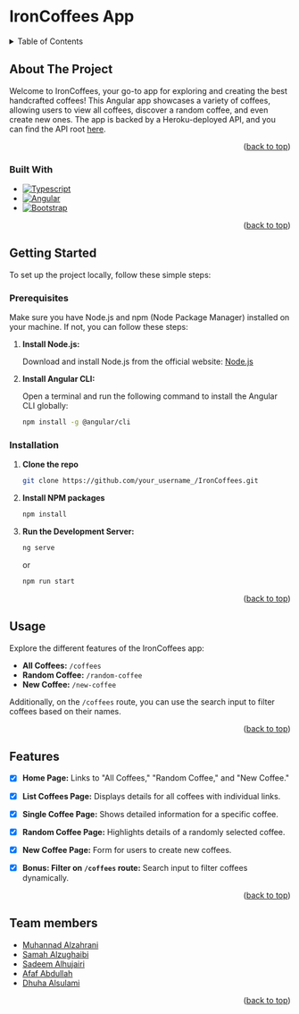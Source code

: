 # IronCoffees App

<a name="readme-top"></a>
<!-- TABLE OF CONTENTS -->
<details>
  <summary>Table of Contents</summary>
  <ol>
    <li>
      <a href="#about-the-project">About The Project</a>
      <ul>
        <li><a href="#built-with">Built With</a></li>
      </ul>
    </li>
    <li>
      <a href="#getting-started">Getting Started</a>
      <ul>
        <li><a href="#prerequisites">Prerequisites</a></li>
        <li><a href="#installation">Installation</a></li>
      </ul>
    </li>
    <li><a href="#usage">Usage</a></li>
    <li><a href="#features">Features</a></li>
    <li><a href="#team-members">Team members</a></li>
 
  </ol>
</details>



## About The Project


Welcome to IronCoffees, your go-to app for exploring and creating the best handcrafted coffees! This Angular app showcases a variety of coffees, allowing users to view all coffees, discover a random coffee, and even create new ones. The app is backed by a Heroku-deployed API, and you can find the API root [here](https://ih-coffees-api-42e1df06199a.herokuapp.com/coffees).

<p align="right">(<a href="#readme-top">back to top</a>)</p>

### Built With

* [![Typescript][typescript.com]][typescript-url]
* [![Angular][Angular.io]][Angular-url]
* [![Bootstrap][Bootstrap.com]][Bootstrap-url]

<p align="right">(<a href="#readme-top">back to top</a>)</p>

## Getting Started

To set up the project locally, follow these simple steps:

### Prerequisites

Make sure you have Node.js and npm (Node Package Manager) installed on your machine. If not, you can follow these steps:

1. **Install Node.js:**

   Download and install Node.js from the official website: [Node.js](https://nodejs.org/)

2. **Install Angular CLI:**

   Open a terminal and run the following command to install the Angular CLI globally:

   ```sh
   npm install -g @angular/cli


### Installation

1. **Clone the repo**
   ```sh
   git clone https://github.com/your_username_/IronCoffees.git
   ```
2. **Install NPM packages**
   ```sh
   npm install
   ```
3. **Run the Development Server:**
   ```sh
   ng serve
   ```
   or
   ```sh
   npm run start
   ```
<p align="right">(<a href="#readme-top">back to top</a>)</p>

## Usage

Explore the different features of the IronCoffees app:

* **All Coffees:** `/coffees`
* **Random Coffee:** `/random-coffee`
* **New Coffee:** `/new-coffee`

Additionally, on the `/coffees` route, you can use the search input to filter coffees based on their names.

<p align="right">(<a href="#readme-top">back to top</a>)</p>

## Features

- [x] **Home Page:** Links to "All Coffees," "Random Coffee," and "New Coffee."

- [x] **List Coffees Page:** Displays details for all coffees with individual links.

- [x] **Single Coffee Page:** Shows detailed information for a specific coffee.

- [x] **Random Coffee Page:** Highlights details of a randomly selected coffee.

- [x] **New Coffee Page:** Form for users to create new coffees.

- [x] **Bonus: Filter on `/coffees` route:** Search input to filter coffees dynamically.

<p align="right">(<a href="#readme-top">back to top</a>)</p>

## Team members

- [Muhannad Alzahrani](https://github.com/MemZhr)
- [Samah Alzughaibi](https://github.com/SamahZughaibi)
- [Sadeem Alhujairi](https://github.com/sadoma2000)
- [Afaf Abdullah](https://github.com/afaf99)
- [Dhuha Alsulami](https://github.com/DhuhaAhmad)

<p align="right">(<a href="#readme-top">back to top</a>)</p>

[Angular.io]: https://img.shields.io/badge/Angular-DD0031?style=for-the-badge&logo=angular&logoColor=white
[Angular-url]: https://angular.io/

[Bootstrap.com]: https://img.shields.io/badge/Bootstrap-563D7C?style=for-the-badge&logo=bootstrap&logoColor=white
[Bootstrap-url]: https://getbootstrap.com

[typescript.com]: https://img.shields.io/badge/typescript-2f74c0?style=for-the-badge&logo=typescript&logoColor=white
[typescript-url]: https://www.typescriptlang.org/